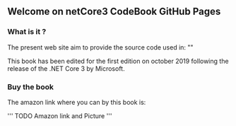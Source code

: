 ## Welcome on netCore3 CodeBook GitHub Pages


### What is it ?

The present web site aim to provide the source code used in: ""

This book has been edited for the first edition on october 2019 following the release of the .NET Core 3 by Microsoft.


### Buy the book

The amazon link where you can by this book is:

'''
TODO Amazon link and Picture
'''
